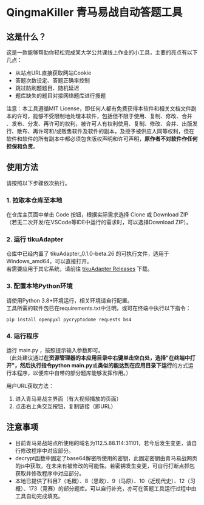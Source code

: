 # QingmaKiller 青马易战自动答题工具

## 这是什么？
这是一款能够帮助你轻松完成某大学公共课线上作业的小工具，主要的亮点有以下几点：
 * 从站点URL直接获取网站Cookie
 * 答题次数设定、答题正确率控制
 * 跳过防刷题题目、随机延迟
 * 题库缺失的题目对接网络题库进行搜题

注意：本工具遵循MIT License，即任何人都有免费获得本软件和相关文档文件副本的许可，能够不受限制地处理本软件，包括但不限于使用、复制、修改、合并 、发布、分发、再许可的权利，被许可人有权利使用、复制、修改、合并、出版发行、散布、再许可和/或贩售软件及软件的副本，及授予被供应人同等权利，但在软件和软件的所有副本中都必须包含版权声明和许可声明，**原作者不对软件作任何担保和负责**。

## 使用方法
请按照以下步骤依次执行。

### 1. **拉取本仓库至本地**
在仓库主页面中单击 Code 按钮，根据实际需求选择 Clone 或 Download ZIP（若无二次开发/在VSCode等IDE中运行的需求时，可以选择Download ZIP）。

### 2. **运行 tikuAdapter**
仓库中已经内置了 tikuAdapter_0.1.0-beta.26 的可执行文件，适用于Windows_amd64，可以直接打开。  
若需要应用于其它系统，请前往 [tikuAdapter Releases](https://github.com/DokiDoki1103/tikuAdapter/releases) 下载。

### 3. **配置本地Python环境**
请使用Python 3.8+环境运行，相关环境请自行配置。  
工具所需的软件包已在requirements.txt中注明，或可在终端中执行以下指令：
    
    pip install openpyxl pycryptodome requests bs4

### 4. **运行程序**
运行 main.py ，按照提示输入参数即可。  
（此处建议通过**在资源管理器的本应用目录中右键单击空白处，选择"在终端中打开"，然后执行指令python main.py**或**类似的能达到在应用目录下运行**的方式运行本程序，以便库中自带的部分题库能够发挥作用。）

用户URL获取方法：
1. 进入青马易战主界面（有大视频播放的页面）
2. 点击右上角交互按钮，复制链接（即URL）

## 注意事项
* 目前青马易战站点所使用的域名为112.5.88.114:31101，若今后发生变更，请自行修改程序中对应部分。
* decrypt函数中固定了base64解密所使用的密钥，此固定密钥由青马易战网页的js中获取，在未来有被修改的可能性。若密钥发生变更，可自行打断点抓包获取并修改程序中对应部分。
* 本地已提供了科目7（毛概）、8（思政）、9（马原）、10（近现代史）、12（习概）、173（竞赛）的部分题库。可以自行补充，亦可在答题工具运行过程中由工具自动完成填充。  

